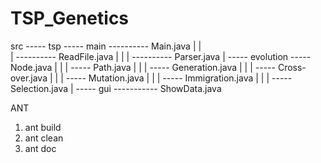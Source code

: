 # TSP_Genetics

src ----- tsp ----- main ---------- Main.java
              |          |     
              |          ---------- ReadFile.java
              |          |
              |          ---------- Parser.java
              |
              ----- evolution ----- Node.java
              |               |
              |               ----- Path.java
              |               |
              |               ----- Generation.java
              |               |
              |               ----- Cross-over.java
              |               |
              |               ----- Mutation.java
              |               |
              |               ----- Immigration.java
              |               |
              |               ----- Selection.java
              |
              ----- gui ----------- ShowData.java
              
ANT
  1. ant build
  2. ant clean
  3. ant doc
